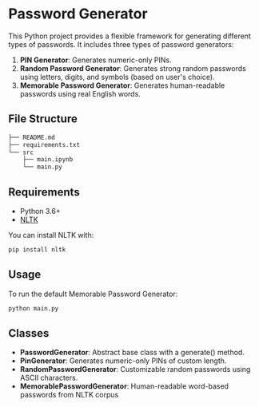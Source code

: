 # Password Generator

This Python project provides a flexible framework for generating different types of passwords. It includes three types of password generators:

1. **PIN Generator**: Generates numeric-only PINs.
2. **Random Password Generator**: Generates strong random passwords using letters, digits, and symbols (based on user's choice).
3. **Memorable Password Generator**: Generates human-readable passwords using real English words.

## File Structure
```bash
├── README.md
├── requirements.txt
└── src
    ├── main.ipynb
    └── main.py
```
## Requirements

- Python 3.6+
- [NLTK](https://www.nltk.org/)

You can install NLTK with:

```bash
pip install nltk
```

## Usage
To run the default Memorable Password Generator:

```bash
python main.py
```

## Classes
- **PasswordGenerator**: Abstract base class with a generate() method.
- **PinGenerator**: Generates numeric-only PINs of custom length.
- **RandomPasswordGenerator**: Customizable random passwords using ASCII characters.
- **MemorablePasswordGenerator**: Human-readable word-based passwords from NLTK corpus